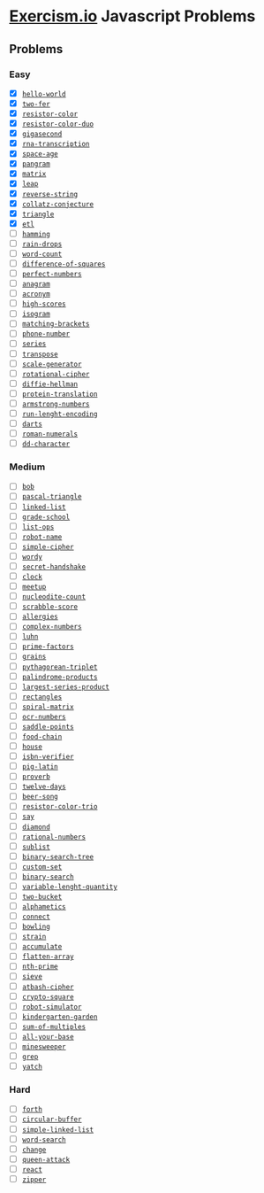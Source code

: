 # [Exercism.io](https://exercism.io/my/tracks/javascript) Javascript Problems

## Problems

### Easy

- [x] [`hello-world`](hello-world)
- [x] [`two-fer`](two-fer)
- [x] [`resistor-color`](resistor-color)
- [x] [`resistor-color-duo`](resistor-color-duo)
- [x] [`gigasecond`](gigasecond)
- [x] [`rna-transcription`](rna-transcription)
- [x] [`space-age`](space-age)
- [x] [`pangram`](pangram)
- [x] [`matrix`](matrix)
- [x] [`leap`](leap)
- [x] [`reverse-string`](reverse-string)
- [x] [`collatz-conjecture`](collatz-conjecture)
- [x] [`triangle`](triangle)
- [x] [`etl`](etl)
- [ ] [`hamming`](hamming)
- [ ] [`rain-drops`](rain-drops)
- [ ] [`word-count`](word-count)
- [ ] [`difference-of-squares`](difference-of-squares)
- [ ] [`perfect-numbers`](perfect-numbers)
- [ ] [`anagram`](anagram)
- [ ] [`acronym`](acronym)
- [ ] [`high-scores`](high-scores)
- [ ] [`isogram`](isogram)
- [ ] [`matching-brackets`](matching-brackets)
- [ ] [`phone-number`](phone-number)
- [ ] [`series`](series)
- [ ] [`transpose`](transpose)
- [ ] [`scale-generator`](scale-generator)
- [ ] [`rotational-cipher`](rotational-cipher)
- [ ] [`diffie-hellman`](diffie-hellman)
- [ ] [`protein-translation`](protein-translation)
- [ ] [`armstrong-numbers`](armstrong-numbers)
- [ ] [`run-lenght-encoding`](run-lenght-encoding)
- [ ] [`darts`](darts)
- [ ] [`roman-numerals`](roman-numerals)
- [ ] [`dd-character`](dd-character)

### Medium

- [ ] [`bob`](bob)
- [ ] [`pascal-triangle`](pascal-triangle)
- [ ] [`linked-list`](linked-list)
- [ ] [`grade-school`](grade-school)
- [ ] [`list-ops`](list-ops)
- [ ] [`robot-name`](robot-name)
- [ ] [`simple-cipher`](simple-cipher)
- [ ] [`wordy`](wordy)
- [ ] [`secret-handshake`](secret-handshake)
- [ ] [`clock`](clock)
- [ ] [`meetup`](meetup)
- [ ] [`nucleodite-count`](nucleodite-count)
- [ ] [`scrabble-score`](scrabble-score)
- [ ] [`allergies`](allergies)
- [ ] [`complex-numbers`](complex-numbers)
- [ ] [`luhn`](luhn)
- [ ] [`prime-factors`](prime-factors)
- [ ] [`grains`](grains)
- [ ] [`pythagorean-triplet`](pythagorean-triplet)
- [ ] [`palindrome-products`](palindrome-products)
- [ ] [`largest-series-product`](largest-series-product)
- [ ] [`rectangles`](rectangles)
- [ ] [`spiral-matrix`](spiral-matrix)
- [ ] [`ocr-numbers`](ocr-numbers)
- [ ] [`saddle-points`](saddle-points)
- [ ] [`food-chain`](food-chain)
- [ ] [`house`](house)
- [ ] [`isbn-verifier`](isbn-verifier)
- [ ] [`pig-latin`](pig-latin)
- [ ] [`proverb`](proverb)
- [ ] [`twelve-days`](twelve-days)
- [ ] [`beer-song`](beer-song)
- [ ] [`resistor-color-trio`](resistor-color-trio)
- [ ] [`say`](say)
- [ ] [`diamond`](diamond)
- [ ] [`rational-numbers`](rational-numbers)
- [ ] [`sublist`](sublist)
- [ ] [`binary-search-tree`](binary-search-tree)
- [ ] [`custom-set`](custom-set)
- [ ] [`binary-search`](binary-search)
- [ ] [`variable-lenght-quantity`](variable-lenght-quantity)
- [ ] [`two-bucket`](two-bucket)
- [ ] [`alphametics`](alphametics)
- [ ] [`connect`](connect)
- [ ] [`bowling`](bowling)
- [ ] [`strain`](strain)
- [ ] [`accumulate`](accumulate)
- [ ] [`flatten-array`](flatten-array)
- [ ] [`nth-prime`](nth-prime)
- [ ] [`sieve`](sieve)
- [ ] [`atbash-cipher`](atbash-cipher)
- [ ] [`crypto-square`](crypto-square)
- [ ] [`robot-simulator`](robot-simulator)
- [ ] [`kindergarten-garden`](kindergarten-garden)
- [ ] [`sum-of-multiples`](sum-of-multiples)
- [ ] [`all-your-base`](all-your-base)
- [ ] [`minesweeper`](minesweeper)
- [ ] [`grep`](grep)
- [ ] [`yatch`](yatch)

### Hard

- [ ] [`forth`](forth)
- [ ] [`circular-buffer`](circular-buffer)
- [ ] [`simple-linked-list`](simple-linked-list)
- [ ] [`word-search`](word-search)
- [ ] [`change`](change)
- [ ] [`queen-attack`](queen-attack)
- [ ] [`react`](react)
- [ ] [`zipper`](zipper)
